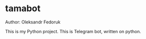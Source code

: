 # tamabot
Author: Oleksandr Fedoruk

This is my Python project. This is Telegram bot, written on python.